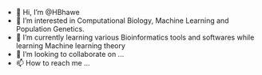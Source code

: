 - 👋 Hi, I’m @HBhawe
- 👀 I’m interested in Computational Biology, Machine Learning and Population Genetics.
- 🌱 I’m currently learning various Bioinformatics tools and softwares while learning Machine learning theory
- 💞️ I’m looking to collaborate on ...
- 📫 How to reach me ...

<!---
HBhawe/HBhawe is a ✨ special ✨ repository because its `README.md` (this file) appears on your GitHub profile.
You can click the Preview link to take a look at your changes.
--->
